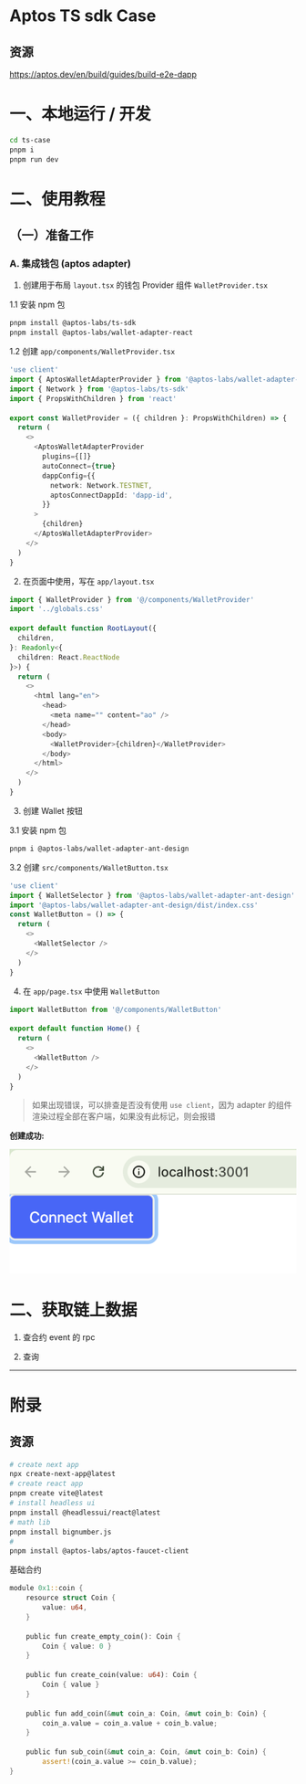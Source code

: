 # Aptos TS sdk Case

## 资源

https://aptos.dev/en/build/guides/build-e2e-dapp

# 一、本地运行 / 开发

```bash
cd ts-case
pnpm i
pnpm run dev
```

# 二、使用教程

## （一）准备工作

### A. 集成钱包 (aptos adapter)

1. 创建用于布局 `layout.tsx` 的钱包 Provider 组件 `WalletProvider.tsx`

1.1 安装 npm 包

```bash
pnpm install @aptos-labs/ts-sdk
pnpm install @aptos-labs/wallet-adapter-react
```

1.2 创建 `app/components/WalletProvider.tsx`

```ts
'use client'
import { AptosWalletAdapterProvider } from '@aptos-labs/wallet-adapter-react'
import { Network } from '@aptos-labs/ts-sdk'
import { PropsWithChildren } from 'react'

export const WalletProvider = ({ children }: PropsWithChildren) => {
  return (
    <>
      <AptosWalletAdapterProvider
        plugins={[]}
        autoConnect={true}
        dappConfig={{
          network: Network.TESTNET,
          aptosConnectDappId: 'dapp-id',
        }}
      >
        {children}
      </AptosWalletAdapterProvider>
    </>
  )
}
```

2. 在页面中使用，写在 `app/layout.tsx`

```ts
import { WalletProvider } from '@/components/WalletProvider'
import '../globals.css'

export default function RootLayout({
  children,
}: Readonly<{
  children: React.ReactNode
}>) {
  return (
    <>
      <html lang="en">
        <head>
          <meta name="" content="ao" />
        </head>
        <body>
          <WalletProvider>{children}</WalletProvider>
        </body>
      </html>
    </>
  )
}
```

3. 创建 Wallet 按钮

3.1 安装 npm 包

```bash
pnpm i @aptos-labs/wallet-adapter-ant-design
```

3.2 创建 `src/components/WalletButton.tsx`

```ts
'use client'
import { WalletSelector } from '@aptos-labs/wallet-adapter-ant-design'
import '@aptos-labs/wallet-adapter-ant-design/dist/index.css'
const WalletButton = () => {
  return (
    <>
      <WalletSelector />
    </>
  )
}
```

4. 在 `app/page.tsx` 中使用 `WalletButton`

```ts
import WalletButton from '@/components/WalletButton'

export default function Home() {
  return (
    <>
      <WalletButton />
    </>
  )
}
```

> 如果出现错误，可以排查是否没有使用 `use client`，因为 adapter 的组件渲染过程全部在客户端，如果没有此标记，则会报错

**创建成功:**

![alt text](doc/wallet_button.png)

# 二、获取链上数据

1. 查合约 event 的 rpc

2. 查询

---

# 附录

## 资源

```bash
# create next app
npx create-next-app@latest
# create react app
pnpm create vite@latest
# install headless ui
pnpm install @headlessui/react@latest
# math lib
pnpm install bignumber.js
#
pnpm install @aptos-labs/aptos-faucet-client

```

基础合约

```rust
module 0x1::coin {
    resource struct Coin {
        value: u64,
    }

    public fun create_empty_coin(): Coin {
        Coin { value: 0 }
    }

    public fun create_coin(value: u64): Coin {
        Coin { value }
    }

    public fun add_coin(&mut coin_a: Coin, &mut coin_b: Coin) {
        coin_a.value = coin_a.value + coin_b.value;
    }

    public fun sub_coin(&mut coin_a: Coin, &mut coin_b: Coin) {
        assert!(coin_a.value >= coin_b.value);
}
```
